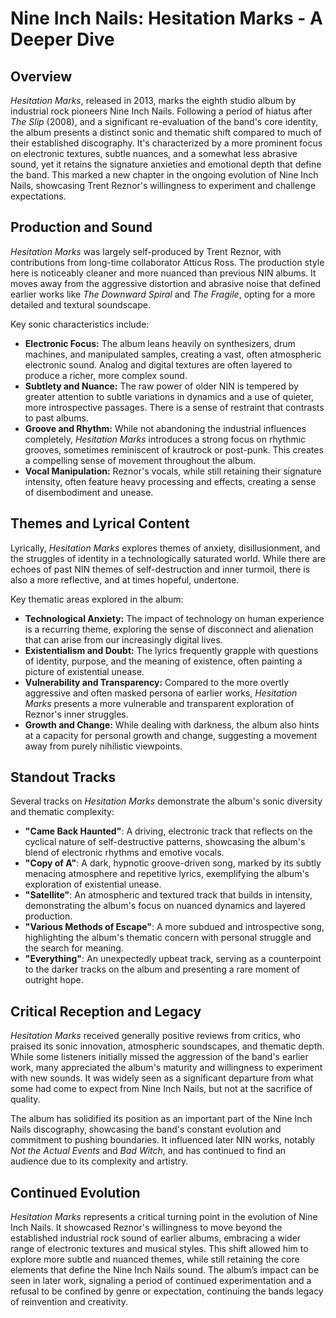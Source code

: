 # Nine Inch Nails: Hesitation Marks - A Deeper Dive

## Overview

*Hesitation Marks*, released in 2013, marks the eighth studio album by industrial rock pioneers Nine Inch Nails.  Following a period of hiatus after *The Slip* (2008), and a significant re-evaluation of the band's core identity, the album presents a distinct sonic and thematic shift compared to much of their established discography.  It's characterized by a more prominent focus on electronic textures, subtle nuances, and a somewhat less abrasive sound, yet it retains the signature anxieties and emotional depth that define the band. This marked a new chapter in the ongoing evolution of Nine Inch Nails, showcasing Trent Reznor's willingness to experiment and challenge expectations.

## Production and Sound

*Hesitation Marks* was largely self-produced by Trent Reznor, with contributions from long-time collaborator Atticus Ross. The production style here is noticeably cleaner and more nuanced than previous NIN albums. It moves away from the aggressive distortion and abrasive noise that defined earlier works like *The Downward Spiral* and *The Fragile*, opting for a more detailed and textural soundscape.

Key sonic characteristics include:

*   **Electronic Focus:** The album leans heavily on synthesizers, drum machines, and manipulated samples, creating a vast, often atmospheric electronic sound. Analog and digital textures are often layered to produce a richer, more complex sound.
*  **Subtlety and Nuance:** The raw power of older NIN is tempered by greater attention to subtle variations in dynamics and a use of quieter, more introspective passages. There is a sense of restraint that contrasts to past albums.
*   **Groove and Rhythm:** While not abandoning the industrial influences completely, *Hesitation Marks* introduces a strong focus on rhythmic grooves, sometimes reminiscent of krautrock or post-punk. This creates a compelling sense of movement throughout the album.
*   **Vocal Manipulation:** Reznor's vocals, while still retaining their signature intensity, often feature heavy processing and effects, creating a sense of disembodiment and unease.

## Themes and Lyrical Content

Lyrically, *Hesitation Marks* explores themes of anxiety, disillusionment, and the struggles of identity in a technologically saturated world. While there are echoes of past NIN themes of self-destruction and inner turmoil, there is also a more reflective, and at times hopeful, undertone.

Key thematic areas explored in the album:

*   **Technological Anxiety:** The impact of technology on human experience is a recurring theme, exploring the sense of disconnect and alienation that can arise from our increasingly digital lives.
*   **Existentialism and Doubt:** The lyrics frequently grapple with questions of identity, purpose, and the meaning of existence, often painting a picture of existential unease.
*   **Vulnerability and Transparency:**  Compared to the more overtly aggressive and often masked persona of earlier works, *Hesitation Marks* presents a more vulnerable and transparent exploration of Reznor's inner struggles.
*   **Growth and Change:**  While dealing with darkness, the album also hints at a capacity for personal growth and change, suggesting a movement away from purely nihilistic viewpoints.

## Standout Tracks

Several tracks on *Hesitation Marks* demonstrate the album's sonic diversity and thematic complexity:

*   **"Came Back Haunted"**: A driving, electronic track that reflects on the cyclical nature of self-destructive patterns, showcasing the album's blend of electronic rhythms and emotive vocals.
*   **"Copy of A"**: A dark, hypnotic groove-driven song, marked by its subtly menacing atmosphere and repetitive lyrics, exemplifying the album's exploration of existential unease.
*   **"Satellite"**: An atmospheric and textured track that builds in intensity, demonstrating the album's focus on nuanced dynamics and layered production.
*   **"Various Methods of Escape"**:  A more subdued and introspective song, highlighting the album's thematic concern with personal struggle and the search for meaning.
*   **"Everything"**: An unexpectedly upbeat track, serving as a counterpoint to the darker tracks on the album and presenting a rare moment of outright hope.

## Critical Reception and Legacy

*Hesitation Marks* received generally positive reviews from critics, who praised its sonic innovation, atmospheric soundscapes, and thematic depth.  While some listeners initially missed the aggression of the band's earlier work, many appreciated the album's maturity and willingness to experiment with new sounds. It was widely seen as a significant departure from what some had come to expect from Nine Inch Nails, but not at the sacrifice of quality.

The album has solidified its position as an important part of the Nine Inch Nails discography, showcasing the band's constant evolution and commitment to pushing boundaries. It influenced later NIN works, notably *Not the Actual Events* and *Bad Witch*, and has continued to find an audience due to its complexity and artistry.

## Continued Evolution

*Hesitation Marks* represents a critical turning point in the evolution of Nine Inch Nails.  It showcased Reznor's willingness to move beyond the established industrial rock sound of earlier albums, embracing a wider range of electronic textures and musical styles. This shift allowed him to explore more subtle and nuanced themes, while still retaining the core elements that define the Nine Inch Nails sound. The album’s impact can be seen in later work, signaling a period of continued experimentation and a refusal to be confined by genre or expectation, continuing the bands legacy of reinvention and creativity.
